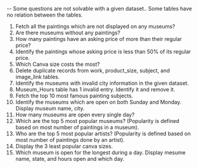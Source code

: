 -- Some questions are not solvable with a given dataset.. Some tables have no relation between the tables.

1. Fetch all the paintings which are not displayed on any museums?
2. Are there museums without any paintings?
3. How many paintings have an asking price of more than their regular price?
4. Identify the paintings whose asking price is less than 50% of its regular price.
5. Which Canva size costs the most?
6. Delete duplicate records from work, product_size, subject, and image_link tables.
7. Identify the museums with invalid city information in the given dataset.
8. Museum_Hours table has 1 invalid entry. Identify it and remove it.
9. Fetch the top 10 most famous painting subjects.
10. Identify the museums which are open on both Sunday and Monday. Display museum name, city.
11. How many museums are open every single day?
12. Which are the top 5 most popular museums? (Popularity is defined based on most number of paintings in a museum).
13. Who are the top 5 most popular artists? (Popularity is defined based on most number of paintings done by an artist).
14. Display the 3 least popular canva sizes.
15. Which museum is open for the longest during a day. Display mesume name, state, and hours open and which day.
